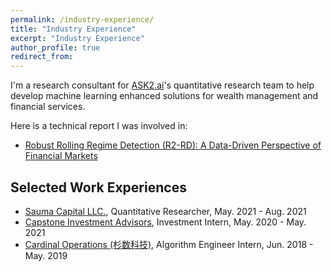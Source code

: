 ```yaml
---
permalink: /industry-experience/
title: "Industry Experience"
excerpt: "Industry Experience"
author_profile: true
redirect_from: 
---
```


 I'm a research consultant for [ASK2.ai](https://www.ask2.ai/)'s quantitative research team to help develop machine learning enhanced solutions for wealth management and financial services.

Here is a technical report I was involved in: 
* [Robust Rolling Regime Detection (R2-RD): A Data-Driven Perspective of Financial Markets](https://papers.ssrn.com/sol3/papers.cfm?abstract_id=4729435#)

## Selected Work Experiences

* [Sauma Capital LLC.](https://www.linkedin.com/company/sauma-capital-llc), Quantitative Researcher, May. 2021 - Aug. 2021
* [Capstone Investment Advisors](https://www.capstoneco.com/), Investment Intern, May. 2020 - May. 2021
* [Cardinal Operations (杉数科技)](https://www.shanshu.ai/), Algorithm Engineer Intern,  Jun. 2018 - May. 2019